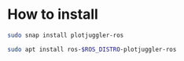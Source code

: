 # How to install
```bash
sudo snap install plotjuggler-ros
```
```bash
sudo apt install ros-$ROS_DISTRO-plotjuggler-ros
```

